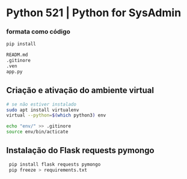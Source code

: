 # Python 521 | Python for SysAdmin

### formata como código
```bash
pip install
```

```bash
READM.md
.gitinore
.ven
app.py
```

## Criação e ativação do ambiente virtual
```bash
# se não estiver instalado
sudo apt install virtualenv
virtual --python=$(which python3) env

echo "env/" >> .gitinore
source env/bin/acticate

```

## Instalação do Flask  requests pymongo
```bash
 pip install flask requests pymongo
 pip freeze > requirements.txt
```

